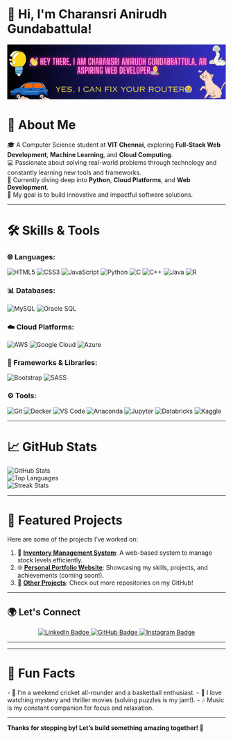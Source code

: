 # 👋 Hi, I'm Charansri Anirudh Gundabattula!

![Banner](https://github.com/gcanirudh/gcanirudh/blob/main/banner.gif)

<p align="center">
    <h1>🚀 About Me</h1>
</p>

🎓 A Computer Science student at **VIT Chennai**, exploring **Full-Stack Web Development**, **Machine Learning**, and **Cloud Computing**.  
💻 Passionate about solving real-world problems through technology and constantly learning new tools and frameworks.  
🌱 Currently diving deep into **Python**, **Cloud Platforms**, and **Web Development**.  
🎯 My goal is to build innovative and impactful software solutions.

---

<p align="center">
    <h1>🛠️ Skills & Tools</h1>
</p>

### 🌐 Languages:
![HTML5](https://img.shields.io/badge/HTML5-%23E34F26.svg?style=for-the-badge&logo=html5&logoColor=white)
![CSS3](https://img.shields.io/badge/CSS3-%231572B6.svg?style=for-the-badge&logo=css3&logoColor=white)
![JavaScript](https://img.shields.io/badge/JavaScript-%23F7DF1E.svg?style=for-the-badge&logo=javascript&logoColor=black)
![Python](https://img.shields.io/badge/Python-%233776AB.svg?style=for-the-badge&logo=python&logoColor=white)
![C](https://img.shields.io/badge/C-%2300599C.svg?style=for-the-badge&logo=c&logoColor=white)
![C++](https://img.shields.io/badge/C++-%2300599C.svg?style=for-the-badge&logo=c%2B%2B&logoColor=white)
![Java](https://img.shields.io/badge/Java-%23ED8B00.svg?style=for-the-badge&logo=java&logoColor=white)
![R](https://img.shields.io/badge/R-%23276DC3.svg?style=for-the-badge&logo=r&logoColor=white)

### 📊 Databases:
![MySQL](https://img.shields.io/badge/MySQL-%2300f.svg?style=for-the-badge&logo=mysql&logoColor=white)
![Oracle SQL](https://img.shields.io/badge/Oracle_SQL-F80000?style=for-the-badge&logo=oracle&logoColor=white)

### ☁️ Cloud Platforms:
![AWS](https://img.shields.io/badge/AWS-%23232F3E.svg?style=for-the-badge&logo=amazon-aws&logoColor=white)
![Google Cloud](https://img.shields.io/badge/Google_Cloud-%234285F4.svg?style=for-the-badge&logo=google-cloud&logoColor=white)
![Azure](https://img.shields.io/badge/Azure-%230072C6.svg?style=for-the-badge&logo=microsoft-azure&logoColor=white)

### 🎨 Frameworks & Libraries:
![Bootstrap](https://img.shields.io/badge/Bootstrap-%237952B3.svg?style=for-the-badge&logo=bootstrap&logoColor=white)
![SASS](https://img.shields.io/badge/SASS-%23CC6699.svg?style=for-the-badge&logo=sass&logoColor=white)

### ⚙️ Tools:
![Git](https://img.shields.io/badge/Git-%23F05033.svg?style=for-the-badge&logo=git&logoColor=white)
![Docker](https://img.shields.io/badge/Docker-%230db7ed.svg?style=for-the-badge&logo=docker&logoColor=white)
![VS Code](https://img.shields.io/badge/VS%20Code-%23007ACC.svg?style=for-the-badge&logo=visual-studio-code&logoColor=white)
![Anaconda](https://img.shields.io/badge/Anaconda-%2345B8A5.svg?style=for-the-badge&logo=anaconda&logoColor=white)
![Jupyter](https://img.shields.io/badge/Jupyter-%23F37626.svg?style=for-the-badge&logo=jupyter&logoColor=white)
![Databricks](https://img.shields.io/badge/Databricks-%23FF7100.svg?style=for-the-badge&logo=databricks&logoColor=white)
![Kaggle](https://img.shields.io/badge/Kaggle-%231C8B4C.svg?style=for-the-badge&logo=kaggle&logoColor=white)

---

<p align="center">
    <h1>📈 GitHub Stats</h1>
</p>

![GitHub Stats](https://github-readme-stats.vercel.app/api?username=gcanirudh&show_icons=true&theme=radical)  
![Top Languages](https://github-readme-stats.vercel.app/api/top-langs/?username=gcanirudh&layout=compact&theme=radical)  
![Streak Stats](https://github-readme-streak-stats.herokuapp.com/?user=gcanirudh&theme=radical)

---

<p align="center">
    <h1>🌟 Featured Projects</h1>
</p>
Here are some of the projects I’ve worked on:

1. 🛒 [**Inventory Management System**](https://github.com/your-inventory-system-repo): A web-based system to manage stock levels efficiently.
2. 🌐 [**Personal Portfolio Website**](https://yourportfolio.com): Showcasing my skills, projects, and achievements (coming soon!).
3. 🔗 [**Other Projects**](https://github.com/gcanirudh?tab=repositories): Check out more repositories on my GitHub!

---

<p align="center">
  <h2>🌍 Let's Connect</h2>
</p>

<p align="center">
  <a href="https://www.linkedin.com/in/charansri-anirudh-gundabattula-477b4a229/">
    <img src="https://img.shields.io/badge/LinkedIn-0A66C2?style=for-the-badge&logo=linkedin&logoColor=white" alt="LinkedIn Badge"/>
  </a>
  <a href="https://github.com/gcanirudh">
    <img src="https://img.shields.io/badge/GitHub-181717?style=for-the-badge&logo=github&logoColor=white" alt="GitHub Badge"/>
  </a>
  <a href="https://www.instagram.com/gcanirudh/">
    <img src="https://img.shields.io/badge/Instagram-%23E4405F.svg?style=for-the-badge&logo=instagram&logoColor=white" alt="Instagram Badge"/>
  </a>
</p>

---

---

<p align="center">
    <h1>🎯 Fun Facts</h1>
</p>
- 🏏 I’m a weekend cricket all-rounder and a basketball enthusiast.  
- 🎥 I love watching mystery and thriller movies (solving puzzles is my jam!).  
- 🎶 Music is my constant companion for focus and relaxation.

---

**Thanks for stopping by! Let’s build something amazing together! 🚀**
